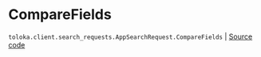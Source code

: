 # CompareFields
`toloka.client.search_requests.AppSearchRequest.CompareFields` | [Source code](https://github.com/Toloka/toloka-kit/blob/v1.2.3/src/client/search_requests.py#L1045)

